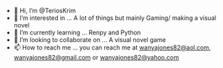 - 👋 Hi, I’m @TeriosKrim
- 👀 I’m interested in ... A lot of things but mainly Gaming/ making a visual novel
- 🌱 I’m currently learning ... Renpy and Python
- 💞️ I’m looking to collaborate on ... A visual novel game
- 📫 How to reach me ... you can reach me at wanyajones82@aol.com, wanyajones82@gmail.com or wanyajones82@yahoo.com

<!---
TeriosKrim/TeriosKrim is a ✨ special ✨ repository because its `README.md` (this file) appears on your GitHub profile.
You can click the Preview link to take a look at your changes.
--->

